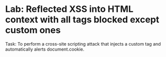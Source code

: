 # Lab: Reflected XSS into HTML context with all tags blocked except custom ones

Task: To perform a cross-site scripting attack that injects a custom tag and automatically alerts document.cookie.
